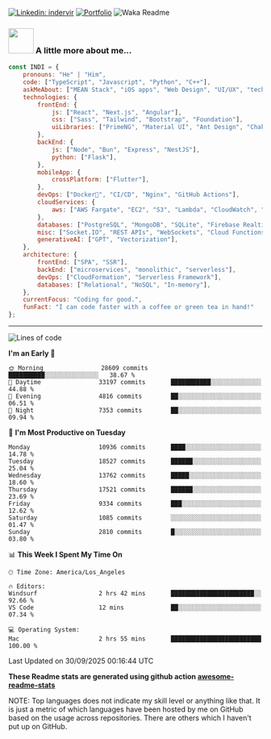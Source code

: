 

[![Linkedin: indervir](https://img.shields.io/badge/-Indervir%20Singh-blue?style=flat-square&logo=Linkedin&logoColor=white&link=https://www.linkedin.com/in/indervir-singh/)](https://www.linkedin.com/in/indervir-singh/)
[![Portfolio](https://img.shields.io/badge/Developer%20Portfolio-46a2f1.svg?&style=flat-square&logo=Google-Chrome&logoColor=white&link=https://www.softwareindi.com/)](https://www.softwareindi.com)
![Waka Readme](https://github.com/indervirsingh/indervirsingh/workflows/Waka%20Readme/badge.svg)

<!-- ### 📫 Like to meet me?

Pick a slot if you'd like to meet me and chat about anything you are passionate about - but make sure to describe the agenda

<a href="https://calendly.com/anmol098/30min" target="_blank"><img width="498" alt="meet_link" src="https://user-images.githubusercontent.com/15426564/144297439-f530f383-e73e-41e0-9914-a9b7d3f432e5.png"></a>

👇 Hit in your console or terminal to connect with me.

```bash
npx anmol
```
**👆 This command line tool can be found at [npx anmol](https://github.com/anmol098/npx_card)** -->

### <img src="https://media.giphy.com/media/VgCDAzcKvsR6OM0uWg/giphy.gif" width="50"> A little more about me...  

```javascript
const INDI = {
    pronouns: "He" | "Him",
    code: ["TypeScript", "Javascript", "Python", "C++"],
    askMeAbout: ["MEAN Stack", "iOS apps", "Web Design", "UI/UX", "tech trends"],
    technologies: {
        frontEnd: {
            js: ["React", "Next.js", "Angular"],
            css: ["Sass", "Tailwind", "Bootstrap", "Foundation"],
            uiLibraries: ["PrimeNG", "Material UI", "Ant Design", "Chakra UI"],
        },
        backEnd: {
            js: ["Node", "Bun", "Express", "NestJS"],
            python: ["Flask"],
        },
        mobileApp: {
            crossPlatform: ["Flutter"],
        },
        devOps: ["Docker🐳", "CI/CD", "Nginx", "GitHub Actions"],
        cloudServices: {
            aws: ["AWS Fargate", "EC2", "S3", "Lambda", "CloudWatch", "RDS"],
        },
        databases: ["PostgreSQL", "MongoDB", "SQLite", "Firebase Realtime DB", "redis"],
        misc: ["Socket.IO", "REST APIs", "WebSockets", "Cloud Functions"],
        generativeAI: ["GPT", "Vectorization"],
    },
    architecture: {
        frontEnd: ["SPA", "SSR"],
        backEnd: ["microservices", "monolithic", "serverless"],
        devOps: ["CloudFormation", "Serverless Framework"],
        databases: ["Relational", "NoSQL", "In-memory"],
    },
    currentFocus: "Coding for good.",
    funFact: "I can code faster with a coffee or green tea in hand!"
};
```


---
<!--START_SECTION:waka-->
![Lines of code](https://img.shields.io/badge/From%20Hello%20World%20I%27ve%20Written-122.3%20million%20lines%20of%20code-blue)

**I'm an Early 🐤** 

```text
🌞 Morning                28609 commits       ██████████░░░░░░░░░░░░░░░   38.67 % 
🌆 Daytime                33197 commits       ███████████░░░░░░░░░░░░░░   44.88 % 
🌃 Evening                4816 commits        ██░░░░░░░░░░░░░░░░░░░░░░░   06.51 % 
🌙 Night                  7353 commits        ██░░░░░░░░░░░░░░░░░░░░░░░   09.94 % 
```
📅 **I'm Most Productive on Tuesday** 

```text
Monday                   10936 commits       ████░░░░░░░░░░░░░░░░░░░░░   14.78 % 
Tuesday                  18527 commits       ██████░░░░░░░░░░░░░░░░░░░   25.04 % 
Wednesday                13762 commits       █████░░░░░░░░░░░░░░░░░░░░   18.60 % 
Thursday                 17521 commits       ██████░░░░░░░░░░░░░░░░░░░   23.69 % 
Friday                   9334 commits        ███░░░░░░░░░░░░░░░░░░░░░░   12.62 % 
Saturday                 1085 commits        ░░░░░░░░░░░░░░░░░░░░░░░░░   01.47 % 
Sunday                   2810 commits        █░░░░░░░░░░░░░░░░░░░░░░░░   03.80 % 
```


📊 **This Week I Spent My Time On** 

```text
🕑︎ Time Zone: America/Los_Angeles

🔥 Editors: 
Windsurf                 2 hrs 42 mins       ███████████████████████░░   92.66 % 
VS Code                  12 mins             ██░░░░░░░░░░░░░░░░░░░░░░░   07.34 % 

💻 Operating System: 
Mac                      2 hrs 55 mins       █████████████████████████   100.00 % 
```


 Last Updated on 30/09/2025 00:16:44 UTC
<!--END_SECTION:waka-->

**These Readme stats are generated using github action [awesome-readme-stats](https://github.com/anmol098/waka-readme-stats)**

NOTE: Top languages does not indicate my skill level or anything like that. It is just a metric of which languages have been hosted by me on GitHub based on the usage across repositories. There are others which I haven't put up on GitHub.
